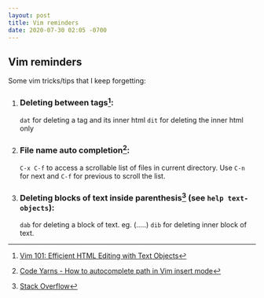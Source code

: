```yaml
---
layout: post
title: Vim reminders
date: 2020-07-30 02:05 -0700
---
```


## Vim reminders

Some vim tricks/tips that I keep forgetting:

1. ### Deleting between tags[^1]: 
   `dat` for deleting a tag and its inner html
   `dit` for deleting the inner html only
2. ### File name auto completion[^2]:
   `C-x C-f` to access a scrollable list of files in current directory. Use `C-n` for next and `C-f` for previous to scroll the list.
3. ### Deleting blocks of text inside parenthesis[^3] (see `help text-objects`):
   `dab` for deleting a block of text. eg. (.....)
   `dib` for deleting inner block of text.
   
[^1]: [Vim 101: Efficient HTML Editing with Text Objects](https://medium.com/usevim/vim-101-efficient-html-editing-with-text-objects-1571734718e3)
[^2]: [Code Yarns - How to autocomplete path in Vim insert mode](https://codeyarns.github.io/tech/2016-10-06-how-to-autocomplete-path-in-vim-insert-mode.html)
[^3]: [Stack Overflow](https://stackoverflow.com/questions/405415/can-you-grab-or-delete-between-parentheses-in-vi-vim)
